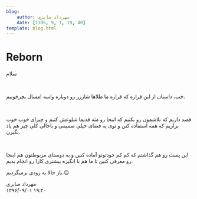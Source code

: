 ```yaml
---
blog:
    author: مهرداد صابری
    date: [1396, 9, 1, 19, 40]
template: blog.html
---
```

# Reborn

<div class="cnt">
<p>سلام</p>

<p><br/></p>

<p>خب، داستان از این قراره که قراره ما طلاها شاززز رو دوباره واسه امسال بچرخونیم.</p>

<p><br/></p>

<p>قصد داریم که تلاشمون رو بکنیم که اینجا رو مثه قدیما شلوغش کنیم و چیزای خوب خوب بزاریم که همه استفاده کنن و توی یه فضای خیلی صمیمی و باحالی کلی چیز هم یاد بگیرن.</p>

<p><br/></p>

<p>این پست رو هم گذاشتم که کم کم خودتونو آماده کنین و به دوستای مربوطتون هم اینجا رو معرفی کنین تا ما هم با انگیزه بیشتری کارا رو انجام بدیم.</p>

<p>باز حالا به زودی برمیگردیم.😉<br/></p>
</div>

<div class="blog-info">
    <div class="blog-author">مهرداد صابری</div>
    <div class="blog-date">۱۳۹۶/۰۹/۰۱ ۱۹:۴۰</div>
</div>

